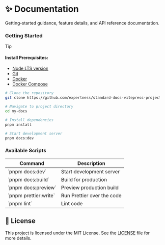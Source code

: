 # ✨ Documentation

Getting-started guidance, feature details, and API reference documentation.

### Getting Started

> [!TIP]
> #### Install Prerequisites:
> - [Node LTS version](https://nodejs.org/en/blog/release/v22.15.0/)
> - [Git](https://git-scm.com/)
> - [Docker](https://www.docker.com/get-started/)
> - [Docker Compose](https://docs.docker.com/compose/)

```bash
# Clone the repository
git clone https://github.com/expertness/standard-docs-vitepress-project-layout.git my-docs

# Navigate to project directory
cd my-docs

# Install dependencies
pnpm install

# Start development server
pnpm docs:dev
```

### Available Scripts

| Command                 | Description                |
| ----------------------- | -------------------------- |
| \`pnpm docs:dev\`       | Start development server   |
| \`pnpm docs:build\`     | Build for production       |
| \`pnpm docs:preview\`   | Preview production build   |
| \`pnpm prettier:write\` | Run Prettier over the code |
| \`pnpm lint\`           | Lint code                  |

## 📑 License

This project is licensed under the MIT License. See the [LICENSE](LICENSE) file for more details.
